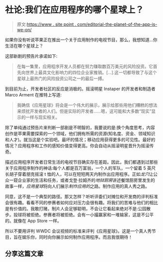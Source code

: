 # 社论:我们在应用程序的哪个星球上？

> 原文:[https://www . site point . com/editorial-the-planet-of-the-app-is-we-on/](https://www.sitepoint.com/editorial-which-planet-of-the-apps-are-we-on/)

如果你没有听说苹果正在推出一个关于应用制作的电视节目，那么，我想知道…你生活在哪个星球上？

这部新剧的预告片承诺如下:

> 在每一集里，应用程序开发人员都在努力赚取数百万美元的风险投资。它首先向世界上最具文化影响力的四位企业家推销。[…].这一切都导致了与这个星球上最热门的风险投资公司之一的最后一搏。

到目前为止，开发者社区的反应是消极的。摇滚明星 Instaper 的开发者和制造者 Marco Arment 在推特上写道:

> 我确信《应用星球》将会是一个伟大的展示，展示给那些用他们糟糕的想法来烦扰开发者的人们。但是实际的开发者……嗯，这可能和大多数“现实”显示的一样与现实相关。

除了单纯通过预告片来判断一部剧是不明智的，我要说的是:换个角度思考，内容创作是苹果需要探索的一个领域，他们拥有所需的资源(知名度、资金、领域知识和人才)。就当这是个实验吧。最坏的情况；移动应用获得更多的可见性。最好的情况？应用程序和工作的感知价值变得更高。你会自动从摇滚明星晋升为摇滚传奇。

描述应用程序开发者日常生活的电视节目确实存在差距。因此，我们都遇到过那些关于应用程序制作的神话:每个人都是百万富翁，一个人的军队，一个留着 5 英尺长胡子穿着朋克摇滚 t 恤的人，可以在短短两天内制作出应用程序。正如*龙穴*让公众一窥企业家的生活和任务，或者戈登·拉姆齐的*地狱厨房*讲述餐馆厨房里发生的故事一样，*应用星球*将向人们展示*制作应用的*之路。制作应用的真人秀之路。

同意，这不是一个典型的路径。那又怎样？听听评委们对摊位和开发商的评判标准会很有趣。看看不同的参赛者如何应对压力会很有趣。将我们的苦难与他们的相比是有价值的。我敢打赌，制片人会足够聪明，不会让它看起来绝对不是:公园散步。投球将被拒绝。参赛者将被拒绝。会有一小撮赢家和一堆输家，这是不公平的。就像在 App Store 一样。

所以不要用评判 WWDC 会议视频的标准来评判《应用星球》。这是一个真人秀节目，旨在娱乐你，同时向你展示如何制作应用程序。而且我很期待！

## 分享这篇文章